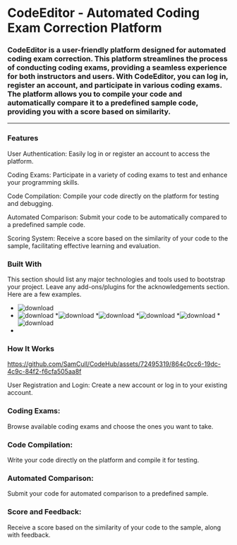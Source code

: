 # CodeEditor - Automated Coding Exam Correction Platform
### CodeEditor is a user-friendly platform designed for automated coding exam correction. This platform streamlines the process of conducting coding exams, providing a seamless experience for both instructors and users. With CodeEditor, you can log in, register an account, and participate in various coding exams. The platform allows you to compile your code and automatically compare it to a predefined sample code, providing you with a score based on similarity.
--------------------------------------------------------------------------------------------------------------------------------------------------------------------
### Features
User Authentication: Easily log in or register an account to access the platform.

Coding Exams: Participate in a variety of coding exams to test and enhance your programming skills.

Code Compilation: Compile your code directly on the platform for testing and debugging.

Automated Comparison: Submit your code to be automatically compared to a predefined sample code.

Scoring System: Receive a score based on the similarity of your code to the sample, facilitating effective learning and evaluation.
### Built With

This section should list any major technologies and tools used to bootstrap your project. Leave any add-ons/plugins for the acknowledgements section. Here are a few examples.

* ![download](https://github.com/SamCull/CodeHub/assets/72495319/8c7f6662-e86b-4052-9936-61344b64960d)
* ![download](https://github.com/SamCull/CodeHub/assets/72495319/47d79e4b-0f94-4e01-966e-0bf39c990968)
*![download](https://github.com/SamCull/CodeHub/assets/72495319/3c84cdf9-e160-48d2-bfe6-da9805a05489)
*![download](https://github.com/SamCull/CodeHub/assets/72495319/3672086e-5120-43ae-9475-ef8809718853)
*![download](https://github.com/SamCull/CodeHub/assets/72495319/591b0234-1696-4ba4-87ab-404eb8d2efe6)
*![download](https://github.com/SamCull/CodeHub/assets/72495319/50d2072a-bcb1-4a81-832e-a67b0520bfcb)
*![download](https://github.com/SamCull/CodeHub/assets/72495319/f7dc4257-1480-4a55-a5a7-3c1a8c0cd0b4)
*


### How It Works

https://github.com/SamCull/CodeHub/assets/72495319/864c0cc6-19dc-4c9c-84f2-f6cfa505aa8f


User Registration and Login:
Create a new account or log in to your existing account.

### Coding Exams:
Browse available coding exams and choose the ones you want to take.

### Code Compilation:
Write your code directly on the platform and compile it for testing.

### Automated Comparison:
Submit your code for automated comparison to a predefined sample.

### Score and Feedback:
Receive a score based on the similarity of your code to the sample, along with feedback.
